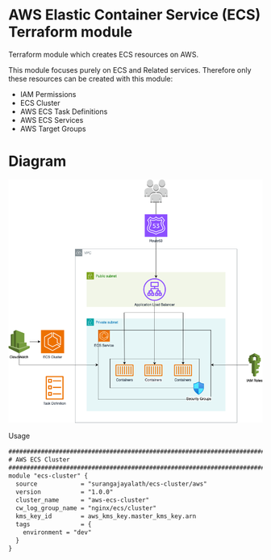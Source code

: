 # AWS Elastic Container Service (ECS) Terraform module

Terraform module which creates ECS resources on AWS.

This module focuses purely on ECS and Related services. Therefore only these resources can be created with this module:

- IAM Permissions
- ECS Cluster
- AWS ECS Task Definitions
- AWS ECS Services
- AWS Target Groups

# Diagram
![alt text](https://github.com/surangajayalath/terraform-aws-ecs-cluster/blob/v1.0.0/Diagram.png)

Usage
```
#########################################################################
# AWS ECS Cluster
#########################################################################
module "ecs-cluster" {
  source            = "surangajayalath/ecs-cluster/aws"
  version           = "1.0.0"
  cluster_name      = "aws-ecs-cluster"
  cw_log_group_name = "nginx/ecs/cluster"
  kms_key_id        = aws_kms_key.master_kms_key.arn
  tags              = { 
    environment = "dev" 
  }
}
```
